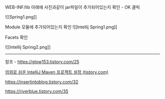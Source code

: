 WEB-INF/lib 아래에 사진과같이 jar파일이 추가되어있는지 확인 - OK 클릭

![[Spring1.png]]



Module
모듈에 추가되어있는지 확인
![[Intellij Spring1.png]]




Facets 확인

![[Intellij Spring2.png]]




---
참조 -  https://glow153.tistory.com/25

[의외로 쉬운 IntelliJ Maven 프로젝트 설정 (tistory.com)](https://insertintoblog.tistory.com/32)


https://insertintoblog.tistory.com/32


https://riverblue.tistory.com/35